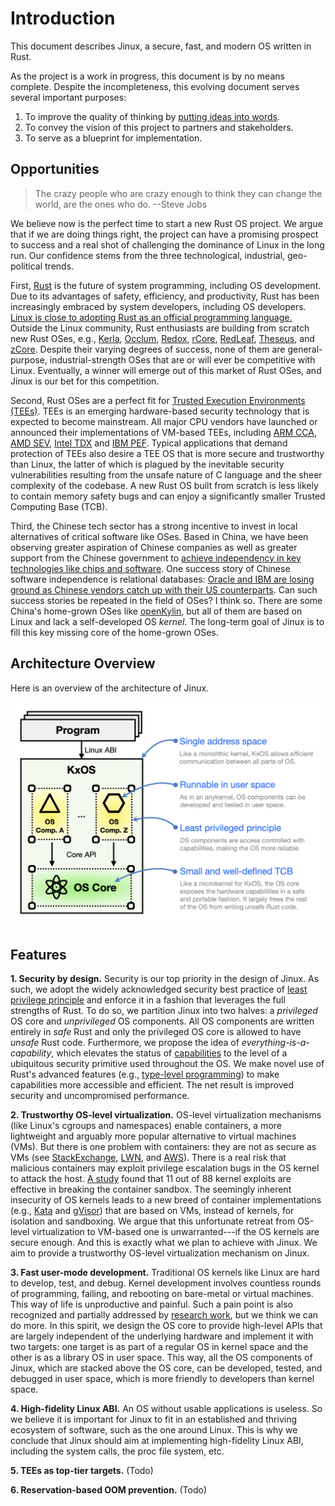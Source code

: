 <!-- 
# Table of Content

1. Introduction
2. Design
   1. Privilege Separation
      1. Case Study 1: Syscall Workflow
      2. Case Study 2: Drivers for Virtio Devices on PCI
   2. Everything as a Capability
      1. Type-Level Programming in Rust
      2. CapComp: Zero-Cost Capabilities and Component
   3. (More content...)
-->

# Introduction

This document describes Jinux, a secure, fast, and modern OS written in Rust.

As the project is a work in progress, this document is by no means complete.
Despite the incompleteness, this evolving document serves several important purposes:

1. To improve the quality of thinking by [putting ideas into words](http://www.paulgraham.com/words.html).
2. To convey the vision of this project to partners and stakeholders.
3. To serve as a blueprint for implementation.

## Opportunities

> The crazy people who are crazy enough to think they can change the world,
> are the ones who do. --Steve Jobs

We believe now is the perfect time to start a new Rust OS project. We argue that
if we are doing things right, the project can have a promising prospect to
success and a real shot of challenging the dominance of Linux in the long run.
Our confidence stems from the three technological, industrial, geo-political
trends.

First, [Rust](https://www.rust-lang.org/) is the future of system programming,
including OS development. Due to its advantages of safety, efficiency, and
productivity, Rust has been increasingly embraced by system developers,
including OS developers. [Linux is close to adopting Rust as an official
programming
language.](https://www.zdnet.com/article/linus-torvalds-is-cautiously-optimistic-about-bringing-rust-into-the-linux-kernels-next-release/)
Outside the Linux community, Rust enthusiasts are building from scratch new Rust
OSes, e.g., [Kerla](https://github.com/nuta/kerla),
[Occlum](https://github.com/occlum/occlum),
[Redox](https://github.com/redox-os/redox),
[rCore](https://github.com/rcore-os/rCore),
[RedLeaf](https://github.com/mars-research/redleaf),
[Theseus](https://github.com/theseus-os/Theseus),
and [zCore](https://github.com/rcore-os/zCore). Despite their varying degrees of
success, none of them are general-purpose, industrial-strength OSes that are or
will ever be competitive with Linux. Eventually, a winner will emerge out of this
market of Rust OSes, and Jinux is our bet for this competition.

Second, Rust OSes are a perfect fit for
[Trusted Execution Environments (TEEs)](https://en.wikipedia.org/wiki/Trusted_execution_environment).
TEEs is an emerging hardware-based security technology that is expected to
become mainstream. All major CPU vendors have launched or announced their
implementations of VM-based TEEs, including
[ARM CCA](https://www.arm.com/architecture/security-features/arm-confidential-compute-architecture),
[AMD SEV](https://developer.amd.com/sev/),
[Intel TDX](https://www.intel.com/content/www/us/en/developer/articles/technical/intel-trust-domain-extensions.html)
and [IBM PEF](https://research.ibm.com/publications/confidential-computing-for-openpower).
Typical applications that demand protection of TEEs also desire a TEE OS that is
more secure and trustworthy than Linux, the latter of which is plagued by the
inevitable security vulnerabilities resulting from the unsafe nature of C
language and the sheer complexity of the codebase. A new Rust OS built from
scratch is less likely to contain memory safety bugs and can enjoy a
significantly smaller Trusted Computing Base (TCB).

Third, the Chinese tech sector has a strong incentive to 
invest in local alternatives of critical software like OSes.
Based in China,
we have been observing greater aspiration of Chinese companies
as well as greater support from the Chinese government
to [achieve independency in key technologies like chips and software](https://www.nytimes.com/2021/03/10/business/china-us-tech-rivalry.html).
One success story of Chinese software independence is 
relational databases: 
[Oracle and IBM are losing ground as Chinese vendors catch up with their US counterparts](https://www.theregister.com/2022/07/06/international_database_vendors_are_losing/).
Can such success stories be repeated in the field of OSes? I think so.
There are some China's home-grown OSes like [openKylin](https://www.openkylin.top/index.php?lang=en), but all of them are based on Linux and lack a self-developed
OS _kernel_. The long-term goal of Jinux is to fill this key missing core of the home-grown OSes.

## Architecture Overview

Here is an overview of the architecture of Jinux.

![architecture overview](images/arch_overview.png)

## Features

**1. Security by design.** Security is our top priority in the design of Jinux. As such, we adopt the widely acknowledged security best practice of [least privilege principle](https://en.wikipedia.org/wiki/Principle_of_least_privilege) and enforce it in a fashion that leverages the full strengths of Rust. To do so, we partition Jinux into two halves: a _privileged_ OS core and _unprivileged_ OS components. All OS components are written entirely in _safe_ Rust and only the privileged OS core
is allowed to have _unsafe_ Rust code. Furthermore, we propose the idea of _everything-is-a-capability_, which elevates the status of [capabilities](https://en.wikipedia.org/wiki/Capability-based_security) to the level of a ubiquitous security primitive used throughout the OS. We make novel use of Rust's advanced features (e.g., [type-level programming](https://willcrichton.net/notes/type-level-programming/)) to make capabilities more accessible and efficient. The net result is improved security and uncompromised performance.

**2. Trustworthy OS-level virtualization.** OS-level virtualization mechanisms (like Linux's cgroups and namespaces) enable containers, a more lightweight and arguably more popular alternative to virtual machines (VMs). But there is one problem with containers: they are not as secure as VMs (see [StackExchange](https://security.stackexchange.com/questions/169642/what-makes-docker-more-secure-than-vms-or-bare-metal), [LWN](https://lwn.net/Articles/796700/), and [AWS](https://docs.aws.amazon.com/AmazonECS/latest/bestpracticesguide/security-tasks-containers.html)). There is a real risk that malicious containers may exploit privilege escalation bugs in the OS kernel to attack the host. [A study](https://dl.acm.org/doi/10.1145/3274694.3274720) found that 11 out of 88 kernel exploits are effective in breaking the container sandbox. The seemingly inherent insecurity of OS kernels leads to a new breed of container implementations (e.g., [Kata](https://katacontainers.io/) and [gVisor](https://gvisor.dev/)) that are based on VMs, instead of kernels, for isolation and sandboxing. We argue that this unfortunate retreat from OS-level virtualization to VM-based one is unwarranted---if the OS kernels are secure enough. And this is exactly what we plan to achieve with Jinux. We aim to provide a trustworthy OS-level virtualization mechanism on Jinux.

**3. Fast user-mode development.** Traditional OS kernels like Linux are hard to develop, test, and debug. Kernel development involves countless rounds of programming, failing, and rebooting on bare-metal or virtual machines. This way of life is unproductive and painful. Such a pain point is also recognized and partially addressed by [research work](https://www.usenix.org/conference/fast21/presentation/miller), but we think we can do more. In this spirit, we design the OS core to provide high-level APIs that are largely independent of the underlying hardware and implement it with two targets: one target is as part of a regular OS in kernel space and the other is as a library OS in user space. This way, all the OS components of Jinux, which are stacked above the OS core, can be developed, tested, and debugged in user space, which is more friendly to developers than kernel space.

**4. High-fidelity Linux ABI.** An OS without usable applications is useless. So we believe it is important for Jinux to fit in an established and thriving ecosystem of software, such as the one around Linux. This is why we conclude that Jinux should aim at implementing high-fidelity Linux ABI, including the system calls, the proc file system, etc.

**5. TEEs as top-tier targets.** (Todo)

**6. Reservation-based OOM prevention.** (Todo)
